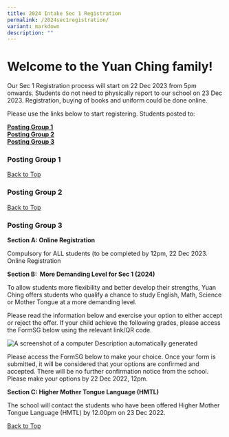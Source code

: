 ```yaml
---
title: 2024 Intake Sec 1 Registration
permalink: /2024sec1registration/
variant: markdown
description: ""
---
```

# **Welcome to the Yuan Ching family!**

Our Sec 1 Registration process will start on 22 Dec 2023 from 5pm onwards.
Students do not need to physically report to our school on 23 Dec 2023. Registration, buying of books and uniform could be done online. 

Please use the links below to start registering.
Students posted to:

**[Posting Group 1](#PostingGroup1)<br> 
[Posting Group 2](#PostingGroup2)<br>
[Posting Group 3](#PostingGroup3)<br>**


### **Posting Group 1**

[Back to Top](#Backtotop)

### **Posting Group 2**

[Back to Top](#Backtotop)
### **Posting Group 3**


**Section A: Online Registration**&nbsp;

Compulsory for ALL students (to be completed by 12pm, 22 Dec 2023.
Online Registration

  

**Section B:&nbsp; More Demanding Level for Sec 1 (2024)**

To allow students more flexibility and better develop their strengths, Yuan Ching offers students who qualify a chance to study English, Math, Science or Mother Tongue at a more demanding level.&nbsp;

  

Please read the information below and exercise your option to either accept or reject the offer. If your child achieve the following grades, please access the FormSG below using the relevant link/QR code.

![A screenshot of a computer
Description automatically generated](https://lh7-us.googleusercontent.com/GPBj22xX--rDClRAuAtlATqBRXUjnKd6_LWRd5IFK0KUe3QLmd1qEA24NoX6s0bNYx8qBuhPG9gNmvjtgP3IC1JIU89sg_ob5G75cNsazyCKK1Escp3UmhDxBdE8p-XkEWbp7flRfDmTwLTmSXnztSPEcRKk1xmmwJYlA2P6npoGg2AS4DzAa9MYwodk5Na808j-Mbk)

Please access the FormSG below to make your choice. Once your form is submitted, it will be considered that your options are confirmed and accepted. There will be no further confirmation notice from the school. Please make your options by 22 Dec 2022, 12pm.

**Section C: Higher Mother Tongue Language (HMTL)**&nbsp;

The school will contact the students who have been offered Higher Mother Tongue Language (HMTL) by 12.00pm on 23 Dec 2022.

[Back to Top](#PostingGroup3)